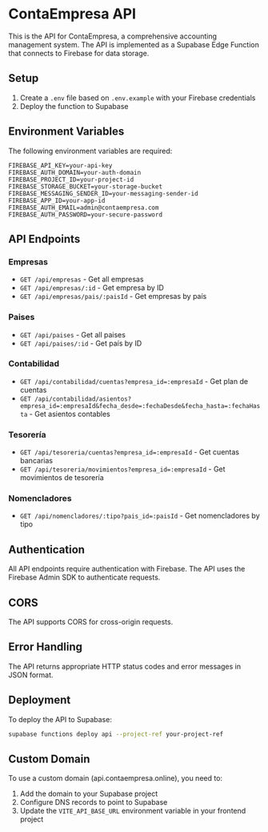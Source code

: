 # ContaEmpresa API

This is the API for ContaEmpresa, a comprehensive accounting management system. The API is implemented as a Supabase Edge Function that connects to Firebase for data storage.

## Setup

1. Create a `.env` file based on `.env.example` with your Firebase credentials
2. Deploy the function to Supabase

## Environment Variables

The following environment variables are required:

```
FIREBASE_API_KEY=your-api-key
FIREBASE_AUTH_DOMAIN=your-auth-domain
FIREBASE_PROJECT_ID=your-project-id
FIREBASE_STORAGE_BUCKET=your-storage-bucket
FIREBASE_MESSAGING_SENDER_ID=your-messaging-sender-id
FIREBASE_APP_ID=your-app-id
FIREBASE_AUTH_EMAIL=admin@contaempresa.com
FIREBASE_AUTH_PASSWORD=your-secure-password
```

## API Endpoints

### Empresas

- `GET /api/empresas` - Get all empresas
- `GET /api/empresas/:id` - Get empresa by ID
- `GET /api/empresas/pais/:paisId` - Get empresas by país

### Paises

- `GET /api/paises` - Get all paises
- `GET /api/paises/:id` - Get país by ID

### Contabilidad

- `GET /api/contabilidad/cuentas?empresa_id=:empresaId` - Get plan de cuentas
- `GET /api/contabilidad/asientos?empresa_id=:empresaId&fecha_desde=:fechaDesde&fecha_hasta=:fechaHasta` - Get asientos contables

### Tesorería

- `GET /api/tesoreria/cuentas?empresa_id=:empresaId` - Get cuentas bancarias
- `GET /api/tesoreria/movimientos?empresa_id=:empresaId` - Get movimientos de tesorería

### Nomencladores

- `GET /api/nomencladores/:tipo?pais_id=:paisId` - Get nomencladores by tipo

## Authentication

All API endpoints require authentication with Firebase. The API uses the Firebase Admin SDK to authenticate requests.

## CORS

The API supports CORS for cross-origin requests.

## Error Handling

The API returns appropriate HTTP status codes and error messages in JSON format.

## Deployment

To deploy the API to Supabase:

```bash
supabase functions deploy api --project-ref your-project-ref
```

## Custom Domain

To use a custom domain (api.contaempresa.online), you need to:

1. Add the domain to your Supabase project
2. Configure DNS records to point to Supabase
3. Update the `VITE_API_BASE_URL` environment variable in your frontend project